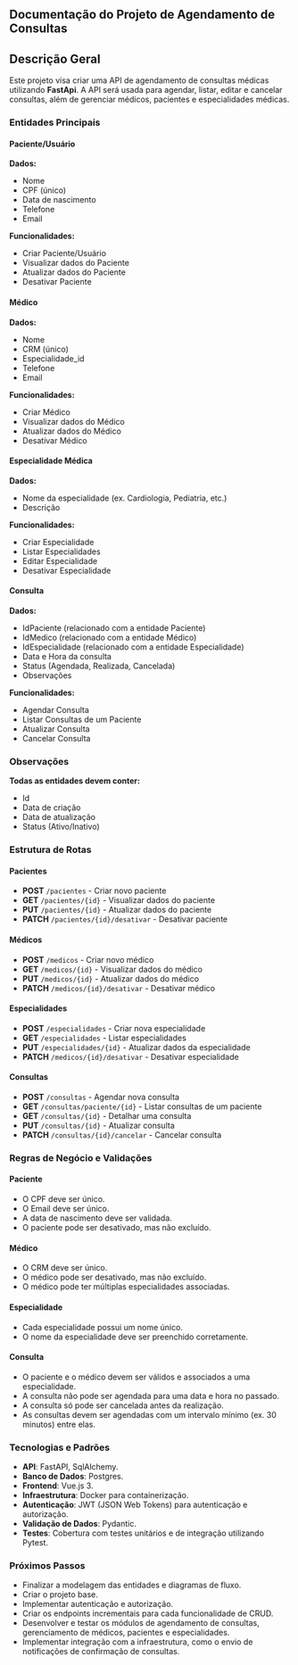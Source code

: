 ## **Documentação do Projeto de Agendamento de Consultas**

## Descrição Geral

Este projeto visa criar uma API de agendamento de consultas médicas utilizando **FastApi**. A API será usada para agendar, listar, editar e cancelar consultas, além de gerenciar médicos, pacientes e especialidades médicas.

### **Entidades Principais**

#### Paciente/Usuário
**Dados:**
- Nome
- CPF (único)
- Data de nascimento
- Telefone
- Email

**Funcionalidades:**
- Criar Paciente/Usuário
- Visualizar dados do Paciente
- Atualizar dados do Paciente
- Desativar Paciente

#### Médico
**Dados:**
- Nome
- CRM (único)
- Especialidade_id
- Telefone
- Email

**Funcionalidades:**
- Criar Médico
- Visualizar dados do Médico
- Atualizar dados do Médico
- Desativar Médico

#### Especialidade Médica
**Dados:**
- Nome da especialidade (ex. Cardiologia, Pediatria, etc.)
- Descrição

**Funcionalidades:**
- Criar Especialidade
- Listar Especialidades
- Editar Especialidade
- Desativar Especialidade

#### Consulta
**Dados:**
- IdPaciente (relacionado com a entidade Paciente)
- IdMedico (relacionado com a entidade Médico)
- IdEspecialidade (relacionado com a entidade Especialidade)
- Data e Hora da consulta
- Status (Agendada, Realizada, Cancelada)
- Observações

**Funcionalidades:**

- Agendar Consulta
- Listar Consultas de um Paciente
- Atualizar Consulta
- Cancelar Consulta

### Observações
**Todas as entidades devem conter:**
- Id
- Data de criação
- Data de atualização
- Status (Ativo/Inativo)

### **Estrutura de Rotas**
#### Pacientes
- **POST** `/pacientes` - Criar novo paciente
- **GET** `/pacientes/{id}` - Visualizar dados do paciente
- **PUT** `/pacientes/{id}` - Atualizar dados do paciente
- **PATCH** `/pacientes/{id}/desativar` - Desativar paciente

#### Médicos
- **POST** `/medicos` - Criar novo médico
- **GET** `/medicos/{id}` - Visualizar dados do médico
- **PUT** `/medicos/{id}` - Atualizar dados do médico
- **PATCH** `/medicos/{id}/desativar` - Desativar médico

#### Especialidades
- **POST** `/especialidades` - Criar nova especialidade
- **GET** `/especialidades` - Listar especialidades
- **PUT** `/especialidades/{id}` - Atualizar dados da especialidade
- **PATCH** `/medicos/{id}/desativar` - Desativar especialidade

#### Consultas
- **POST** `/consultas` - Agendar nova consulta
- **GET** `/consultas/paciente/{id}` - Listar consultas de um paciente
- **GET** `/consultas/{id}` - Detalhar uma consulta
- **PUT** `/consultas/{id}` - Atualizar consulta
- **PATCH** `/consultas/{id}/cancelar` - Cancelar consulta

### **Regras de Negócio e Validações**

#### Paciente
- O CPF deve ser único.
- O Email deve ser único.
- A data de nascimento deve ser validada.
- O paciente pode ser desativado, mas não excluído.

#### Médico
- O CRM deve ser único.
- O médico pode ser desativado, mas não excluído.
- O médico pode ter múltiplas especialidades associadas.

#### Especialidade
- Cada especialidade possui um nome único.
- O nome da especialidade deve ser preenchido corretamente.

#### Consulta
- O paciente e o médico devem ser válidos e associados a uma especialidade.
- A consulta não pode ser agendada para uma data e hora no passado.
- A consulta só pode ser cancelada antes da realização.
- As consultas devem ser agendadas com um intervalo mínimo (ex. 30 minutos) entre elas.

### **Tecnologias e Padrões**
- **API**: FastAPI, SqlAlchemy.
- **Banco de Dados**: Postgres.
- **Frontend**: Vue.js 3.
- **Infraestrutura**: Docker para containerização.
- **Autenticação**: JWT (JSON Web Tokens) para autenticação e autorização.
- **Validação de Dados**: Pydantic.
- **Testes**: Cobertura com testes unitários e de integração utilizando Pytest.

### **Próximos Passos**
- Finalizar a modelagem das entidades e diagramas de fluxo.
- Criar o projeto base.
- Implementar autenticação e autorização.
- Criar os endpoints incrementais para cada funcionalidade de CRUD.
- Desenvolver e testar os módulos de agendamento de consultas, gerenciamento de médicos, pacientes e especialidades.
- Implementar integração com a infraestrutura, como o envio de notificações de confirmação de consultas. 